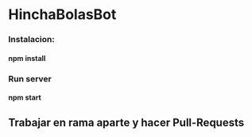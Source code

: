 # HinchaBolasBot

### Instalacion:

#### npm install

### Run server

#### npm start


## Trabajar en rama aparte y hacer Pull-Requests
